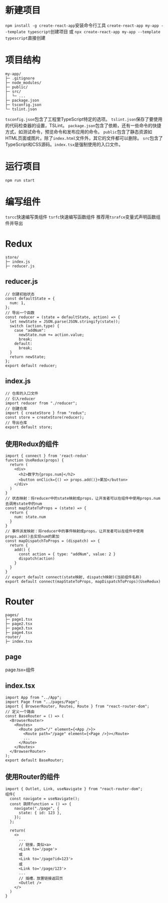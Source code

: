 # 新建项目
`npm install -g create-react-app`安装命令行工具
`create-react-app my-app --template typescript`创建项目
或
`npx create-react-app my-app --template typescript`直接创建
# 项目结构
```
my-app/
├─ .gitignore
├─ node_modules/
├─ public/
├─ src/
│  └─ ...
├─ package.json
├─ tsconfig.json
└─ tslint.json
```
`tsconfig.json`包含了工程里TypeScript特定的选项。
`tslint.json`保存了要使用的代码检查器的设置，TSLint。
`package.json`包含了依赖，还有一些命令的快捷方式，如测试命令，预览命令和发布应用的命令。
`public`包含了静态资源如HTML页面或图片。除了`index.html`文件外，其它的文件都可以删除。
`src`包含了TypeScript和CSS源码。`index.tsx`是强制使用的入口文件。
# 运行项目
`npm run start`
# 编写组件
`tsrcc`快速编写类组件
`tsrfc`快速编写函数组件
推荐用`tsrafce`变量式声明函数组件并导出
# Redux
```
store/
├─ index.js
├─ reducer.js
```
## reducer.js
```
// 创建初始状态
const defaultState = {
  num: 1,
};
// 导出一个函数
const reducer = (state = defaultState, action) => {
  let newState = JSON.parse(JSON.stringify(state));
  switch (action.type) {
    case "addNum":
      newState.num += action.value;
      break;
    default:
      break;
  }
  return newState;
};
export default reducer;
```
## index.js
```
// 仓库的入口文件
// 引入reducer
import reducer from "./reducer";
// 创建仓库
import { createStore } from "redux";
const store = createStore(reducer);
// 导出仓库
export default store;
```
## 使用Redux的组件
```
import { connect } from 'react-redux'
function UseRedux(props) {
  return (
    <div>
      <h2>数字为{props.num}</h2>
      <button onClick={() => props.add()}>累加</button>
    </div>
  )
}
// 状态映射：将reducer中的state映射成props，让开发者可以在组件中使用props.num去调用state中的num
const mapStateToProps = (state) => {
  return {
    num: state.num
  }
}
// 事件派发映射：将reducer中的事件映射成props，让开发者可以在组件中使用props.add()去实现num的累加
const mapDispatchToProps = (dispatch) => {
  return {
    add() {
      const action = { type: "addNum", value: 2 }
      dispatch(action)
    }
  }
}
// export default connect(state映射, dispatch映射)(当前组件名称) 
export default connect(mapStateToProps, mapDispatchToProps)(UseRedux) 
```
# Router
```
pages/
├─ page1.tsx
├─ page2.tsx
├─ page3.tsx
├─ page4.tsx
router/
├─ index.tsx
```
## page
page.tsx=组件
## index.tsx
```
import App from "../App";
import Page from "../pages/Page";
import { BrowserRouter, Routes, Route } from "react-router-dom";
// 定义一个路由
const BaseRouter = () => (
  <BrowserRouter>
    <Routes>
      <Route path="/" element={<App />}>
        <Route path="/page" element={<Page />}></Route>
        ...
      </Route>
    </Routes>
  </BrowserRouter>
);
export default BaseRouter;
```
## 使用Router的组件
```
import { Outlet, Link, useNavigate } from "react-router-dom";
组件{
  const navigate = useNavigate();
  const 跳转function = () => {
    navigate("./page", {
      state: { id: 123 },
    });
  };

  return(
    <>
      ...
      // 链接，类似<a>
      <Link to='/page'>
      或
      <Link to='/page?id=123'>
      或
      <Link to='/page/123'>
      ...
      // 插槽，放置链接返回页
      <Outlet />
    </>
  )
}


```
